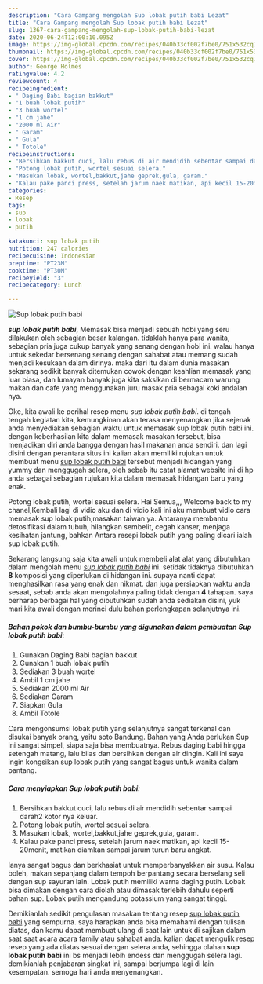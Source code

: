 ```yaml
---
description: "Cara Gampang mengolah Sup lobak putih babi Lezat"
title: "Cara Gampang mengolah Sup lobak putih babi Lezat"
slug: 1367-cara-gampang-mengolah-sup-lobak-putih-babi-lezat
date: 2020-06-24T12:00:10.095Z
image: https://img-global.cpcdn.com/recipes/040b33cf002f7be0/751x532cq70/sup-lobak-putih-babi-foto-resep-utama.jpg
thumbnail: https://img-global.cpcdn.com/recipes/040b33cf002f7be0/751x532cq70/sup-lobak-putih-babi-foto-resep-utama.jpg
cover: https://img-global.cpcdn.com/recipes/040b33cf002f7be0/751x532cq70/sup-lobak-putih-babi-foto-resep-utama.jpg
author: George Holmes
ratingvalue: 4.2
reviewcount: 4
recipeingredient:
- " Daging Babi bagian bakkut"
- "1 buah lobak putih"
- "3 buah wortel"
- "1 cm jahe"
- "2000 ml Air"
- " Garam"
- " Gula"
- " Totole"
recipeinstructions:
- "Bersihkan bakkut cuci, lalu rebus di air mendidih sebentar sampai darah2 kotor nya keluar."
- "Potong lobak putih, wortel sesuai selera."
- "Masukan lobak, wortel,bakkut,jahe geprek,gula, garam."
- "Kalau pake panci press, setelah jarum naek matikan, api kecil 15-20menit, matikan diamkan sampai jarum turun baru angkat."
categories:
- Resep
tags:
- sup
- lobak
- putih

katakunci: sup lobak putih 
nutrition: 247 calories
recipecuisine: Indonesian
preptime: "PT23M"
cooktime: "PT30M"
recipeyield: "3"
recipecategory: Lunch

---
```



![Sup lobak putih babi](https://img-global.cpcdn.com/recipes/040b33cf002f7be0/751x532cq70/sup-lobak-putih-babi-foto-resep-utama.jpg)

<b><i>sup lobak putih babi</i></b>, Memasak bisa menjadi sebuah hobi yang seru dilakukan oleh sebagian besar kalangan. tidaklah hanya para wanita, sebagian pria juga cukup banyak yang senang dengan hobi ini. walau hanya untuk sekedar bersenang senang dengan sahabat atau memang sudah menjadi kesukaan dalam dirinya. maka dari itu dalam dunia masakan sekarang sedikit banyak ditemukan cowok dengan keahlian memasak yang luar biasa, dan lumayan banyak juga kita saksikan di bermacam warung makan dan cafe yang menggunakan juru masak pria sebagai koki andalan nya.

Oke, kita awali ke perihal resep menu <i>sup lobak putih babi</i>. di tengah tengah kegiatan kita, kemungkinan akan terasa menyenangkan jika sejenak anda menyediakan sebagian waktu untuk memasak sup lobak putih babi ini. dengan keberhasilan kita dalam memasak masakan tersebut, bisa menjadikan diri anda bangga dengan hasil makanan anda sendiri. dan lagi disini dengan perantara situs ini kalian akan memiliki rujukan untuk membuat menu <u>sup lobak putih babi</u> tersebut menjadi hidangan yang yummy dan menggugah selera, oleh sebab itu catat alamat website ini di hp anda sebagai sebagian rujukan kita dalam memasak hidangan baru yang enak.

Potong lobak putih, wortel sesuai selera. Hai Semua,,, Welcome back to my chanel,Kembali lagi di vidio aku dan di vidio kali ini aku membuat vidio cara memasak sup lobak putih,masakan taiwan ya. Antaranya membantu detosifikasi dalam tubuh, hilangkan sembelit, cegah kanser, menjaga kesihatan jantung, bahkan Antara resepi lobak putih yang paling dicari ialah sup lobak putih.


Sekarang langsung saja kita awali untuk membeli alat alat yang dibutuhkan dalam mengolah menu <u><i>sup lobak putih babi</i></u> ini. setidak tidaknya dibutuhkan <b>8</b> komposisi yang diperlukan di hidangan ini. supaya nanti dapat menghasilkan rasa yang enak dan nikmat. dan juga persiapkan waktu anda sesaat, sebab anda akan mengolahnya paling tidak dengan <b>4</b> tahapan. saya berharap berbagai hal yang dibutuhkan sudah anda sediakan disini, yuk mari kita awali dengan merinci dulu bahan perlengkapan selanjutnya ini.

<!--inarticleads1-->

##### Bahan pokok dan bumbu-bumbu yang digunakan dalam pembuatan Sup lobak putih babi:

1. Gunakan  Daging Babi bagian bakkut
1. Gunakan 1 buah lobak putih
1. Sediakan 3 buah wortel
1. Ambil 1 cm jahe
1. Sediakan 2000 ml Air
1. Sediakan  Garam
1. Siapkan  Gula
1. Ambil  Totole


Cara mengonsumsi lobak putih yang selanjutnya sangat terkenal dan disukai banyak orang, yaitu soto Bandung. Bahan yang Anda perlukan Sup ini sangat simpel, siapa saja bisa membuatnya. Rebus daging babi hingga setengah matang, lalu bilas dan bersihkan dengan air dingin. Kali ini saya ingin kongsikan sup lobak putih yang sangat bagus untuk wanita dalam pantang. 

<!--inarticleads2-->

##### Cara menyiapkan Sup lobak putih babi:

1. Bersihkan bakkut cuci, lalu rebus di air mendidih sebentar sampai darah2 kotor nya keluar.
1. Potong lobak putih, wortel sesuai selera.
1. Masukan lobak, wortel,bakkut,jahe geprek,gula, garam.
1. Kalau pake panci press, setelah jarum naek matikan, api kecil 15-20menit, matikan diamkan sampai jarum turun baru angkat.


Ianya sangat bagus dan berkhasiat untuk memperbanyakkan air susu. Kalau boleh, makan sepanjang dalam tempoh berpantang secara berselang seli dengan sup sayuran lain. Lobak putih memiliki warna daging putih. Lobak bisa dimakan dengan cara diolah atau dimasak terlebih dahulu seperti bahan sup. Lobak putih mengandung potassium yang sangat tinggi. 

Demikianlah sedikit pengulasan masakan tentang resep <u>sup lobak putih babi</u> yang sempurna. saya harapkan anda bisa memahami dengan tulisan diatas, dan kamu dapat membuat ulang di saat lain untuk di sajikan dalam saat saat acara acara family atau sahabat anda. kalian dapat mengulik resep resep yang ada diatas sesuai dengan selera anda, sehingga olahan <b>sup lobak putih babi</b> ini bs menjadi lebih endess dan menggugah selera lagi. demikianlah penjabaran singkat ini, sampai berjumpa lagi di lain kesempatan. semoga hari anda menyenangkan.
